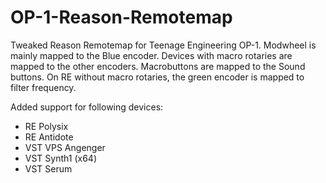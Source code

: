 # OP-1-Reason-Remotemap
Tweaked Reason Remotemap for Teenage Engineering OP-1. Modwheel is mainly mapped to the Blue encoder. Devices with macro rotaries are mapped to the other encoders. Macrobuttons are mapped to the Sound buttons. On RE without macro rotaries, the green encoder is mapped to filter frequency.

Added support for following devices:

- RE Polysix
- RE Antidote
- VST VPS Angenger
- VST Synth1 (x64)
- VST Serum
